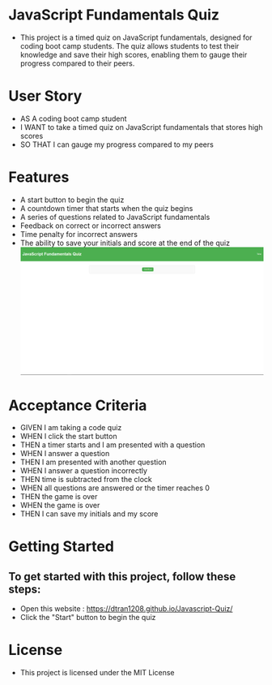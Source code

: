 # JavaScript Fundamentals Quiz
- This project is a timed quiz on JavaScript fundamentals, designed for coding boot camp students. The quiz allows students to test their knowledge and save their high scores, enabling them to gauge their progress compared to their peers.

# User Story
- AS A coding boot camp student
- I WANT to take a timed quiz on JavaScript fundamentals that stores high scores
- SO THAT I can gauge my progress compared to my peers
# Features
- A start button to begin the quiz
- A countdown timer that starts when the quiz begins
- A series of questions related to JavaScript fundamentals
- Feedback on correct or incorrect answers
- Time penalty for incorrect answers
- The ability to save your initials and score at the end of the quiz
![screen shot](./image/Screenshot%202023-03-20%20221828.png)
# Acceptance Criteria
- GIVEN I am taking a code quiz
- WHEN I click the start button
- THEN a timer starts and I am presented with a question
- WHEN I answer a question
- THEN I am presented with another question
- WHEN I answer a question incorrectly
- THEN time is subtracted from the clock
- WHEN all questions are answered or the timer reaches 0
- THEN the game is over
- WHEN the game is over
- THEN I can save my initials and my score
# Getting Started
## To get started with this project, follow these steps:
- Open this website : https://dtran1208.github.io/Javascript-Quiz/
- Click the "Start" button to begin the quiz

# License
- This project is licensed under the MIT License


